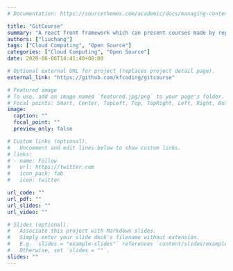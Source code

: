 ```yaml
---
# Documentation: https://sourcethemes.com/academic/docs/managing-content/

title: "GitCourse"
summary: "A react front framework which can present courses made by repositories."
authors: ["liuchang"]
tags: ["Cloud Computing", "Open Source"]
categories: ["Cloud Computing", "Open Source"]
date: 2020-06-06T14:41:40+08:00

# Optional external URL for project (replaces project detail page).
external_link: "https://github.com/kfcoding/gitcourse"

# Featured image
# To use, add an image named `featured.jpg/png` to your page's folder.
# Focal points: Smart, Center, TopLeft, Top, TopRight, Left, Right, BottomLeft, Bottom, BottomRight.
image:
  caption: ""
  focal_point: ""
  preview_only: false

# Custom links (optional).
#   Uncomment and edit lines below to show custom links.
# links:
# - name: Follow
#   url: https://twitter.com
#   icon_pack: fab
#   icon: twitter

url_code: ""
url_pdf: ""
url_slides: ""
url_video: ""

# Slides (optional).
#   Associate this project with Markdown slides.
#   Simply enter your slide deck's filename without extension.
#   E.g. `slides = "example-slides"` references `content/slides/example-slides.md`.
#   Otherwise, set `slides = ""`.
slides: ""
---
```

